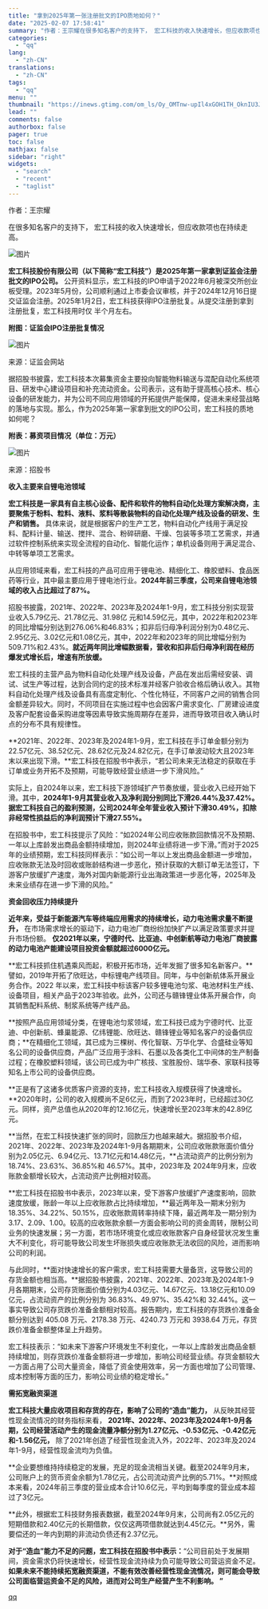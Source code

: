 ```yaml
---
title: "拿到2025年第一张注册批文的IPO质地如何？"
date: "2025-02-07 17:58:41"
summary: "作者：王宗耀在很多知名客户的支持下， 宏工科技的收入快速增长，但应收款项也在持续走高。 宏工科技股份..."
categories:
  - "qq"
lang:
  - "zh-CN"
translations:
  - "zh-CN"
tags:
  - "qq"
menu: ""
thumbnail: "https://inews.gtimg.com/om_ls/Oy_OMTnw-upIl4xGOH1TH_OknIU3J7D1FpWDWougKb67wAA_640360/0"
lead: ""
comments: false
authorbox: false
pager: true
toc: false
mathjax: false
sidebar: "right"
widgets:
  - "search"
  - "recent"
  - "taglist"
---
```


作者：王宗耀

在很多知名客户的支持下， 宏工科技的收入快速增长，但应收款项也在持续走高。

![图片](https://inews.gtimg.com/om_bt/OGN-UJqNX_2Pu9f2S0GMPFioEPV05kclEp9mY4cKb2DlMAA/641)

**宏工科技股份有限公司（以下简称“宏工科技”）是2025年第一家拿到证监会注册批文的IPO公司。** 公开资料显示，宏工科技的IPO申请于2022年6月被深交所创业板受理。2023年5月份，公司顺利通过上市委会议审核，并于2024年12月16日提交证监会注册。2025年1月2日，宏工科技获得IPO注册批复。从提交注册到拿到注册批复，宏工科技用时仅 半个月左右。

**附图：证监会IPO注册批复情况**

![图片](https://inews.gtimg.com/om_bt/OajZN1-2XJXcJLT2oAQlodDiXqj3GX-r8OQeAEjA4BbMcAA/641)

来源：证监会网站‍‍‍

据招股书披露，宏工科技本次募集资金主要投向智能物料输送与混配自动化系统项目、研发中心建设项目和补充流动资金。公司表示，这有助于提高核心技术、核心设备的研发能力，并为公司不同应用领域的开拓提供产能保障，促进未来经营战略的落地与实现。那么，作为2025年第一家拿到批文的IPO公司，宏工科技的质地如何呢？

**附表：募资项目情况（单位：万元）**

![图片](https://inews.gtimg.com/om_bt/ObrVwv1YVssXjy0GvgWFZd29eypcpTqtt1-UgrSzpZYHwAA/641)

来源：招股书

**收入主要来自锂电池领域‍**

**宏工科技是一家具有自主核心设备、配件和软件的物料自动化处理方案解决商，主要聚焦于粉料、粒料、液料、浆料等散装物料的自动化处理产线及设备的研发、生产和销售。** 具体来说，就是根据客户的生产工艺，物料自动化产线用于满足投料、配料计量、输送、搅拌、混合、粉碎研磨、干燥、包装等多项工艺需求，并通过软件控制系统来实现全流程的自动化、智能化运作；单机设备则用于满足混合、中转等单项工艺需求。

从应用领域来看，宏工科技的产品可应用于锂电池、精细化工、橡胶塑料、食品医药等行业，其中最主要应用于锂电池行业。**2024年前三季度，公司来自锂电池领域的收入占比超过了87%。**

招股书披露，2021年、2022年、2023年及2024年1-9月，宏工科技分别实现营业收入5.79亿元、21.78亿元、31.98亿 元和14.59亿元，其中，2022年和2023年的同比增幅分别达到276.06%和46.83%；扣非后归母净利润分别为0.48亿元、2.95亿元、3.02亿元和1.08亿元，其中，2022年和2023年的同比增幅分别为509.71%和2.43%。**就近两年同比增幅数据看，营收和扣非后归母净利润在经历爆发式增长后，增速有所放缓。**

宏工科技的主营产品为物料自动化处理产线及设备，产品在发出后需经安装、调试、试生产等过程，达到合同约定的技术标准并经客户验收合格后确认收入。其物料自动化处理产线及设备具有高度定制化、个性化特征，不同客户之间的销售合同金额差异较大。同时，不同项目在实施过程中也会因客户需求变化、厂房建设进度及客户配套设备采购进度等因素导致实施周期存在差异，进而导致项目收入确认时点的分布不具有规律性。

**2021年、2022年、2023年及2024年1-9月，宏工科技在手订单金额分别为22.57亿元、38.52亿元、28.62亿元及24.82亿元，在手订单波动较大且2023年末以来出现下滑。**宏工科技在招股书中表示，“若公司未来无法稳定的获取在手订单或业务开拓不及预期，可能导致经营业绩进一步下滑风险。”

实际上，自2024年以来，宏工科技下游领域扩产节奏放缓，营业收入已经开始下滑。其中，**2024年1-9月其营业收入及净利润分别同比下滑26.44%及37.42%。据宏工科技自己的盈利预测，公司2024年全年营业收入预计下滑30.49%，扣除非经常性损益后的净利润预计下滑27.55%。**

在招股书中，宏工科技提示了风险：“如2024年公司应收账款回款情况不及预期、一年以上库龄发出商品金额持续增加，则2024年业绩将进一步下滑。”而对于2025年的业绩预期，宏工科技同样表示：“如公司一年以上发出商品金额进一步增加，应收账款无法及时回收或账龄结构进一步恶化，预计获取的大额订单无法签订，下游客户放缓扩产速度，海外对国内新能源行业出海政策进一步恶化等，2025年及未来业绩存在进一步下滑的风险。”

**资金回收压力持续提升**

**近年来，受益于新能源汽车等终端应用需求的持续增长，动力电池需求量不断提升，** 在市场需求增长的驱动下，动力电池厂商纷纷加快扩产以满足政策要求并提升市场份额。 **仅2021年以来，宁德时代、比亚迪、中创新航等动力电池厂商披露的动力电池产能建设项目投资金额就超过6000亿元。**

**宏工科技抓住机遇乘风而起，积极开拓市场，近年发掘了很多知名新客户。**譬如，2019年开拓了欣旺达，中标锂电产线项目。同年，与中创新航体系开展业务合作。2022 年以来，宏工科技中标该客户较多锂电池匀浆、电池材料生产线、设备项目，相关产品于2023年验收。此外，公司还与赣锋锂业体系开展合作，向其销售配料系统、制浆系统等产线产品。

**按照产品应用领域分类，在锂电池匀浆领域，宏工科技已成为宁德时代、比亚迪、中创新航、蜂巢能源、亿纬锂能、欣旺达、赣锋锂业等知名客户的设备供应商；**在精细化工领域，其已成为三棵树、传化智联、万华化学、合盛硅业等知名公司的设备供应商，产品广泛应用于涂料、石墨以及各类化工中间体的生产制备过程；在橡胶塑料领域，该公司已成为中广核技、宝胜股份、瑞华泰、家联科技等知名上市公司的设备供应商。

**正是有了这诸多优质客户资源的支持，宏工科技收入规模获得了快速增长。**2020年时，公司的收入规模尚不足6亿元，而到了2023年时，已经超过30亿元。同样，资产总值也从2020年的12.16亿元，快速增长至2023年末的42.89亿元。

**当然，在宏工科技快速扩张的同时，回款压力也越来越大。据招股书介绍，2021年、2022年、2023年及2024年1-9月各期期末，公司应收账款账面价值分别为2.05亿元、6.94亿元、13.71亿元和14.48亿元，**占流动资产的比例分别为18.74%、23.63%、36.85%和 46.57%。其中，2023年及 2024年9月末，应收账款金额增长较大，占流动资产比例相对较高。

**宏工科技在招股书中表示，2023年以来，受下游客户放缓扩产速度影响，回款速度放缓，账龄一年以上应收账款占比持续增加，**最近两年及一期末分别为18.35%、34.22%、50.15%，应收账款周转率持续下降，最近两年及一期分别为 3.17、2.09、1.00。较高的应收账款余额一方面会影响公司的资金周转，限制公司业务的快速发展；另一方面，若市场环境变化或应收账款客户自身经营状况发生重大不利变化，将可能导致公司发生坏账损失或应收账款无法收回的风险，进而影响公司的利润。

与此同时，**面对快速增长的客户需求，宏工科技需要大量备货，这导致公司的存货金额也相当高。**据招股书披露，2021年、2022年、2023年及2024年1-9月各期期末，公司存货账面价值分别为4.03亿元、14.67亿元、13.18亿元和10.09亿元，占流动资产的比例分别为 36.83%、49.97%、35.42%和 32.44%。这一事实导致公司存货跌价准备金额相对较高。报告期内，宏工科技的存货跌价准备金额分别达到 405.08 万元、2178.38 万元、4240.73 万元和 3938.64 万元，存货跌价准备金额整体呈上升趋势。

宏工科技表示：“如未来下游客户环境发生不利变化，一年以上库龄发出商品金额持续增加，则存货跌价准备金额将进一步增加，影响公司经营业绩。存货金额较大一方面占用了公司大量资金，降低了资金使用效率，另一方面也增加了公司管理、成本控制等方面的压力，影响公司业绩的稳定增长。”

**需拓宽融资渠道‍‍**

**宏工科技大量应收项目和存货的存在，影响了公司的“造血”能力，** 从反映其经营性现金流情况的财务指标来看， **2021年、2022年、2023年及2024年1-9月各期，公司经营活动产生的现金流量净额分别为1.27亿元、-0.53亿元、-0.42亿元和-1.56亿元，** 除了2021年创造了经营性现金流入外，2022年、2023年及2024年1-9月，经营性现金流均为负值。

**企业要想维持持续稳定的发展，充足的现金流相当关键。截至2024年9月末，公司账户上的货币资金余额为1.78亿元，占公司流动资产比例的5.71%。**对照成本来看，2024年前三季度的营业成本合计10.6亿元，平均到每季度的营业成本超过了3亿元。

**此外，根据宏工科技财务报表数据，截至2024年9月末，公司尚有2.05亿元的短期借款和2.40亿元的长期借款，仅仅这两项借款就达到4.45亿元。**另外，需要偿还的一年内到期的非流动负债还有2.37亿元。

**对于“造血”能力不足的问题，宏工科技在招股书中表示：**“公司目前处于发展期间，资金需求仍将快速增长，经营性现金流持续为负可能导致公司营运资金不足。**如果未来不能持续拓宽融资渠道，不能有效改善经营性现金流情况，则可能会导致公司面临营运资金不足的风险，进而对公司生产经营产生不利影响。 ”**‍

[qq](https://new.qq.com/rain/a/20250207A077YY00)
